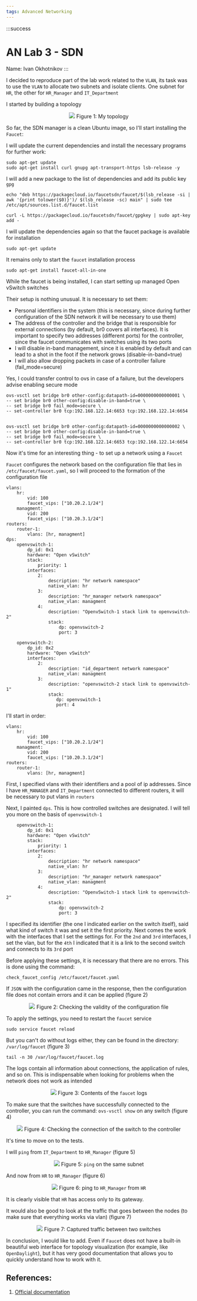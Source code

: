 ```yaml
---
tags: Advanced Networking
---
```

:::success
# AN Lab 3 - SDN
Name: Ivan Okhotnikov
:::


I decided to reproduce part of the lab work related to the `VLAN`, its task was to use the `VLAN` to allocate two subnets and isolate clients.
One subnet for `HR`, the other for `HR_Manager` and `IT_Department`

I started by building a topology

<center>

![](https://i.imgur.com/ADuYZ2d.png)
Figure 1: My topology
</center>

So far, the SDN manager is a clean Ubuntu image, so I'll start installing the `Faucet`:

I will update the current dependencies and install the necessary programs for further work:

```
sudo apt-get update
sudo apt-get install curl gnupg apt-transport-https lsb-release -y
```

I will add a new package to the list of dependencies and add its public key `gpg`


```
echo "deb https://packagecloud.io/faucetsdn/faucet/$(lsb_release -si | awk '{print tolower($0)}')/ $(lsb_release -sc) main" | sudo tee /etc/apt/sources.list.d/faucet.list

curl -L https://packagecloud.io/faucetsdn/faucet/gpgkey | sudo apt-key add -
```
I will update the dependencies again so that the faucet package is available for installation
```
sudo apt-get update
```

It remains only to start the `faucet` installation process

```
sudo apt-get install faucet-all-in-one
```

While the faucet is being installed, I can start setting up managed Open vSwitch switches

Their setup is nothing unusual.
It is necessary to set them:
- Personal identifiers in the system (this is necessary, since during further configuration of the SDN network it will be necessary to use them)
- The address of the controller and the bridge that is responsible for external connections (by default, br0 covers all interfaces). It is important to specify two addresses (different ports) for the controller, since the faucet communicates with switches using its two ports
- I will disable in-band management, since it is enabled by default and can lead to a shot in the foot if the network grows (disable-in-band=true)
- I will also allow dropping packets in case of a controller failure (fail_mode=secure)

Yes, I could transfer control to ovs in case of a failure, but the developers advise enabling secure mode

```
ovs-vsctl set bridge br0 other-config:datapath-id=0000000000000001 \
-- set bridge br0 other-config:disable-in-band=true \
-- set bridge br0 fail_mode=secure \
-- set-controller br0 tcp:192.168.122.14:6653 tcp:192.168.122.14:6654


ovs-vsctl set bridge br0 other-config:datapath-id=0000000000000002 \
-- set bridge br0 other-config:disable-in-band=true \
-- set bridge br0 fail_mode=secure \
-- set-controller br0 tcp:192.168.122.14:6653 tcp:192.168.122.14:6654
```


Now it's time for an interesting thing - to set up a network using a `Faucet`

`Faucet` configures the network based on the configuration file that lies in `/etc/faucet/faucet.yaml`, so I will proceed to the formation of the configuration file


```
vlans:
    hr:
        vid: 100
        faucet_vips: ["10.20.2.1/24"]
    managment:
        vid: 200
        faucet_vips: ["10.20.3.1/24"]
routers:
    router-1:
        vlans: [hr, managment]
dps:
    openvswitch-1:
        dp_id: 0x1
        hardware: "Open vSwitch"
        stack:
            priority: 1
        interfaces:
            2:
                description: "hr network namespace"
                native_vlan: hr
            3:
                description: "hr_manager network namespace"
                native_vlan: managment
            4:
                description: "OpenvSwitch-1 stack link to openvswitch-2"
                stack:
                    dp: openvswitch-2
                    port: 3

    openvswitch-2:
        dp_id: 0x2
        hardware: "Open vSwitch"
        interfaces:
            2:
                description: "id_department network namespace"
                native_vlan: managment
            3:
                description: "openvswitch-2 stack link to openvswitch-1"
                stack:
                   dp: openvswitch-1
                   port: 4
```

I'll start in order:

```
vlans:
    hr:
        vid: 100
        faucet_vips: ["10.20.2.1/24"]
    managment:
        vid: 200
        faucet_vips: ["10.20.3.1/24"]
routers:
    router-1:
        vlans: [hr, managment]
```

First, I specified vlans with their identifiers and a pool of ip addresses.
Since I have `HR_MANAGER` and `IT_Department` connected to different routers, it will be necessary to put vlans in `routers`

Next, I painted `dps`. This is how controlled switches are designated.
I will tell you more on the basis of `openvswitch-1`

```
    openvswitch-1:
        dp_id: 0x1
        hardware: "Open vSwitch"
        stack:
            priority: 1
        interfaces:
            2:
                description: "hr network namespace"
                native_vlan: hr
            3:
                description: "hr_manager network namespace"
                native_vlan: managment
            4:
                description: "OpenvSwitch-1 stack link to openvswitch-2"
                stack:
                    dp: openvswitch-2
                    port: 3
```

I specified its identifier (the one I indicated earlier on the switch itself), said what kind of switch it was and set it the first priority.
Next comes the work with the interfaces that I set the settings for. For the `2nd` and `3rd` interfaces, I set the vlan, but for the `4th` I indicated that it is a link to the second switch and connects to its `3rd` port

Before applying these settings, it is necessary that there are no errors. This is done using the command:

```
check_faucet_config /etc/faucet/faucet.yaml 
```

If `JSON` with the configuration came in the response, then the configuration file does not contain errors and it can be applied (figure 2)
<center>
    
![](https://i.imgur.com/ouXAICl.png)
Figure 2: Checking the validity of the configuration file
</center>

To apply the settings, you need to restart the `faucet` service
```
sudo service faucet reload
```

But you can't do without logs either, they can be found in the directory: `/var/log/faucet` (figure 3)

```
tail -n 30 /var/log/faucet/faucet.log
```

The logs contain all information about connections, the application of rules, and so on. This is indispensable when looking for problems when the network does not work as intended
<center>

![](https://i.imgur.com/Ml1zlMF.png)
Figure 3: Contents of the `faucet` logs
</center>

To make sure that the switches have successfully connected to the controller, you can run the command: `ovs-vsctl show` on any switch (figure 4)
<center>
    
![](https://i.imgur.com/ldODWuN.png)
Figure 4: Checking the connection of the switch to the controller
</center>

It's time to move on to the tests.

I will `ping` from `IT_Department` to `HR_Manager` (figure 5)

<center>
    
![](https://i.imgur.com/dB732qK.png)
Figure 5: `ping` on the same subnet
</center>

And now from `HR` to `HR_Manager` (figure 6)

<center>

![](https://i.imgur.com/3YFY2y0.png)
Figure 6: ping to `HR_Manager` from `HR`
</center>

It is clearly visible that `HR` has access only to its gateway.

It would also be good to look at the traffic that goes between the nodes (to make sure that everything works via vlan) (figure 7)

<center>
    
![](https://i.imgur.com/XQ3aW37.png)
Figure 7: Captured traffic between two switches
</center>


In conclusion, I would like to add. Even if `Faucet` does not have a built-in beautiful web interface for topology visualization (for example, like `OpenDaylight`), but it has very good documentation that allows you to quickly understand how to work with it.


## References: 

1. [Official documentation](https://docs.faucet.nz/)